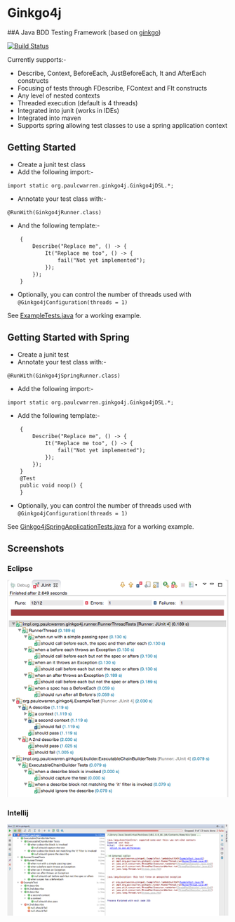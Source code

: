 # Ginkgo4j
##A Java BDD Testing Framework  (based on [ginkgo](http://onsi.github.io/ginkgo/))

[![Build Status](https://travis-ci.org/paulcwarren/ginkgo4j.svg?branch=master)](https://travis-ci.org/paulcwarren/ginkgo4j)

Currently supports:-
- Describe, Context, BeforeEach, JustBeforeEach, It and AfterEach constructs
- Focusing of tests through FDescribe, FContext and FIt constructs
- Any level of nested contexts
- Threaded execution (default is 4 threads)
- Integrated into junit (works in IDEs)
- Integrated into maven 
- Supports spring allowing test classes to use a spring application context  

## Getting Started

- Create a junit test class
- Add the following import:-
```
import static org.paulcwarren.ginkgo4j.Ginkgo4jDSL.*;
```
- Annotate your test class with:-
```
@RunWith(Ginkgo4jRunner.class)
```
- And the following template:-
```
	{
		Describe("Replace me", () -> {
			It("Replace me too", () -> {
				fail("Not yet implemented");
			});
		});
	}
``` 
- Optionally, you can control the number of threads used with `@Ginkgo4jConfiguration(threads = 1)`

See [ExampleTests.java](src/test/java/impl/org/paulcwarren/ginkgo4j/ExampleTests.java) for a working example. 
	
## Getting Started with Spring

- Create a junit test
- Annotate your test class with:-
```
@RunWith(Ginkgo4jSpringRunner.class)
```
- Add the following import:-
```
import static org.paulcwarren.ginkgo4j.Ginkgo4jDSL.*;
```
- Add the following template:-
```
	{
		Describe("Replace me", () -> {
			It("Replace me too", () -> {
				fail("Not yet implemented");
			});
		});
	}
	@Test
	public void noop() {
	}
```
- Optionally, you can control the number of threads used with `@Ginkgo4jConfiguration(threads = 1)`

See [Ginkgo4jSpringApplicationTests.java](src/test/java/impl/org/paulcwarren/ginkgo4j/spring/Ginkgo4jSpringApplicationTests.java) for a working example. 	

## Screenshots
### Eclipse
![Eclipse](readme/eclipse-junit.png)

### Intellij
![Intellij](readme/intellij-junit.png)
